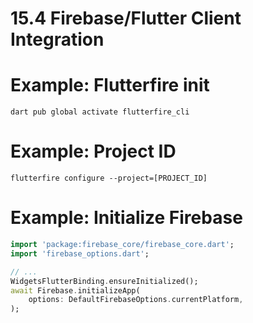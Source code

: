 # 15.4 Firebase/Flutter Client Integration

# Example: Flutterfire init

```console
dart pub global activate flutterfire_cli

```

# Example: Project ID

```console
flutterfire configure --project=[PROJECT_ID]

```

# Example: Initialize Firebase

```dart
import 'package:firebase_core/firebase_core.dart';
import 'firebase_options.dart';

// ...
WidgetsFlutterBinding.ensureInitialized();
await Firebase.initializeApp(
    options: DefaultFirebaseOptions.currentPlatform,
);
```


